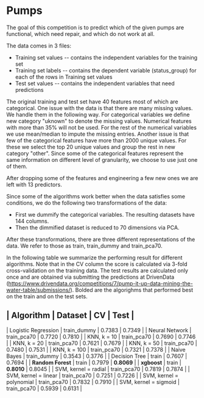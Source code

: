 # Pumps

The goal of this competition is to predict which of the given pumps are functional, which need repair, and which do not work at all.

The data comes in 3 files:

* Training set values -- contains the independent variables for the training set
* Training set labels -- contains the dependent variable (status_group) for each of the rows in Training set values
* Test set values -- contains the independent variables that need predictions

The original training and test set have 40 features most of which are categorical.
One issue with the data is that there are many missing values. We handle them in the following way. For categorical variables we define new category "uknown" to denote the missing values. Numerical features with more than 35% will not be used. For the rest of the numerical variables we use mean/median to impute the missing entries. 
Another issue is that few of the categorical features have more than 2000 unique values. For these we select the top 20 unique values and group the rest in new category "other".
Since some of the categorical features represent the same information on different level of granularity, we choose to use just one of them.

After dropping some of the features and engineering a few new ones we are left with 13 predictors.

Since some of the algorithms work better when the data satisfies some conditions, we do the following two transformations of the data:

* First we dummify the categorical variables. The resulting datasets have 144 columns.
* Then the dimmified dataset is reduced to 70 dimensions via PCA.

After these transformations, there are three different representations of the data. We refer to those as train, train_dummy and train_pca70.

In the following table we summarize the performing result for different algorithms. Note that in the CV column the score is calculated via 3-fold cross-validation on the training data. The test results are calculated only once and are obtained via submitting the predictions at DrivenData (https://www.drivendata.org/competitions/7/pump-it-up-data-mining-the-water-table/submissions/). Bolded are the algorighms that performed best on the train and on the test sets. 


| Algorithm | Dataset | CV | Test |
-----------------------------------
| Logistic Regression | train_dummy | 0.7383 | 0.7349 | 
| Neural Network | train_pca70 | 0.7720 | 0.7810 | 
| KNN, k = 10 | train_pca70 | 0.7690 | 0.7746 | 
| KNN, k = 20 | train_pca70 | 0.7621 | 0.7679 | 
| KNN, k = 50 | train_pca70 | 0.7480 | 0.7531 |
| KNN, k = 100 | train_pca70 | 0.7321 | 0.7378 |
| Naive Bayes | train_dummy | 0.3543 | 0.3776 | 
| Decision Tree | train | 0.7607 | 0.7694 | 
| **Random Forest** | train | 0.7979 | **0.8069** | 
| **xgboost** | train | **0.8010** | 0.8045 | 
| SVM, kernel = radial | train_pca70 | 0.7819 | 0.7874 | 
| SVM, kernel = linear | train_pca70 | 0.7251 | 0.7226 | 
| SVM, kernel = polynomial | train_pca70 | 0.7832 | 0.7910 | 
| SVM, kernel = sigmoid | train_pca70 | 0.5939 | 0.6131 | 
